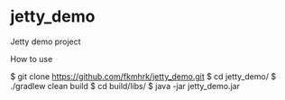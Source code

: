 jetty_demo
==========

Jetty demo project

How to use

$ git clone https://github.com/fkmhrk/jetty_demo.git
$ cd jetty_demo/
$ ./gradlew clean build
$ cd build/libs/
$ java -jar jetty_demo.jar
